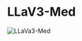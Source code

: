 # LLaV3-Med

![LLaVa3-Med]([https://github.com/believewhat/JMLR-Joint-Medical-LLM-and-Retrieval-Training/blob/main/figure/sample_figure.png](https://huggingface.co/akemiH/LLaVa3-Med))
